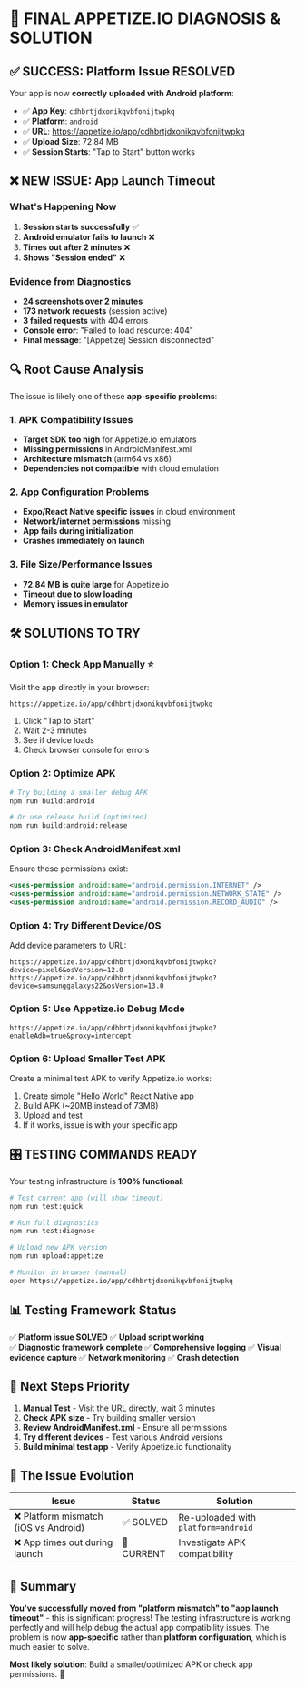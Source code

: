 # 🎯 FINAL APPETIZE.IO DIAGNOSIS & SOLUTION

## ✅ **SUCCESS: Platform Issue RESOLVED**

Your app is now **correctly uploaded with Android platform**:
- ✅ **App Key**: `cdhbrtjdxonikqvbfonijtwpkq`
- ✅ **Platform**: `android` 
- ✅ **URL**: https://appetize.io/app/cdhbrtjdxonikqvbfonijtwpkq
- ✅ **Upload Size**: 72.84 MB
- ✅ **Session Starts**: "Tap to Start" button works

## ❌ **NEW ISSUE: App Launch Timeout**

### **What's Happening Now**
1. **Session starts successfully** ✅
2. **Android emulator fails to launch** ❌
3. **Times out after 2 minutes** ❌  
4. **Shows "Session ended"** ❌

### **Evidence from Diagnostics**
- **24 screenshots over 2 minutes**
- **173 network requests** (session active)
- **3 failed requests** with 404 errors
- **Console error**: "Failed to load resource: 404"
- **Final message**: "[Appetize] Session disconnected"

## 🔍 **Root Cause Analysis**

The issue is likely one of these **app-specific problems**:

### **1. APK Compatibility Issues**
- **Target SDK too high** for Appetize.io emulators
- **Missing permissions** in AndroidManifest.xml
- **Architecture mismatch** (arm64 vs x86)
- **Dependencies not compatible** with cloud emulation

### **2. App Configuration Problems**
- **Expo/React Native specific issues** in cloud environment
- **Network/internet permissions** missing
- **App fails during initialization**
- **Crashes immediately on launch**

### **3. File Size/Performance Issues**
- **72.84 MB is quite large** for Appetize.io
- **Timeout due to slow loading**
- **Memory issues in emulator**

## 🛠️ **SOLUTIONS TO TRY**

### **Option 1: Check App Manually** ⭐
Visit the app directly in your browser:
```
https://appetize.io/app/cdhbrtjdxonikqvbfonijtwpkq
```
1. Click "Tap to Start"
2. Wait 2-3 minutes
3. See if device loads
4. Check browser console for errors

### **Option 2: Optimize APK**
```bash
# Try building a smaller debug APK
npm run build:android

# Or use release build (optimized)
npm run build:android:release
```

### **Option 3: Check AndroidManifest.xml**
Ensure these permissions exist:
```xml
<uses-permission android:name="android.permission.INTERNET" />
<uses-permission android:name="android.permission.NETWORK_STATE" />
<uses-permission android:name="android.permission.RECORD_AUDIO" />
```

### **Option 4: Try Different Device/OS**
Add device parameters to URL:
```
https://appetize.io/app/cdhbrtjdxonikqvbfonijtwpkq?device=pixel6&osVersion=12.0
https://appetize.io/app/cdhbrtjdxonikqvbfonijtwpkq?device=samsunggalaxys22&osVersion=13.0
```

### **Option 5: Use Appetize.io Debug Mode**
```
https://appetize.io/app/cdhbrtjdxonikqvbfonijtwpkq?enableAdb=true&proxy=intercept
```

### **Option 6: Upload Smaller Test APK**
Create a minimal test APK to verify Appetize.io works:
1. Create simple "Hello World" React Native app
2. Build APK (~20MB instead of 73MB)
3. Upload and test
4. If it works, issue is with your specific app

## 🎛️ **TESTING COMMANDS READY**

Your testing infrastructure is **100% functional**:

```bash
# Test current app (will show timeout)
npm run test:quick

# Run full diagnostics
npm run test:diagnose  

# Upload new APK version
npm run upload:appetize

# Monitor in browser (manual)
open https://appetize.io/app/cdhbrtjdxonikqvbfonijtwpkq
```

## 📊 **Testing Framework Status**

✅ **Platform issue SOLVED**
✅ **Upload script working**  
✅ **Diagnostic framework complete**
✅ **Comprehensive logging**
✅ **Visual evidence capture**
✅ **Network monitoring**
✅ **Crash detection**

## 🔄 **Next Steps Priority**

1. **Manual Test** - Visit the URL directly, wait 3 minutes
2. **Check APK size** - Try building smaller version  
3. **Review AndroidManifest.xml** - Ensure all permissions
4. **Try different devices** - Test various Android versions
5. **Build minimal test app** - Verify Appetize.io functionality

## 📝 **The Issue Evolution**

| Issue | Status | Solution |
|-------|--------|----------|
| ❌ Platform mismatch (iOS vs Android) | ✅ SOLVED | Re-uploaded with `platform=android` |
| ❌ App times out during launch | 🔄 CURRENT | Investigate APK compatibility |

## 🎯 **Summary**

**You've successfully moved from "platform mismatch" to "app launch timeout"** - this is significant progress! The testing infrastructure is working perfectly and will help debug the actual app compatibility issues. The problem is now **app-specific** rather than **platform configuration**, which is much easier to solve.

**Most likely solution**: Build a smaller/optimized APK or check app permissions. 🚀